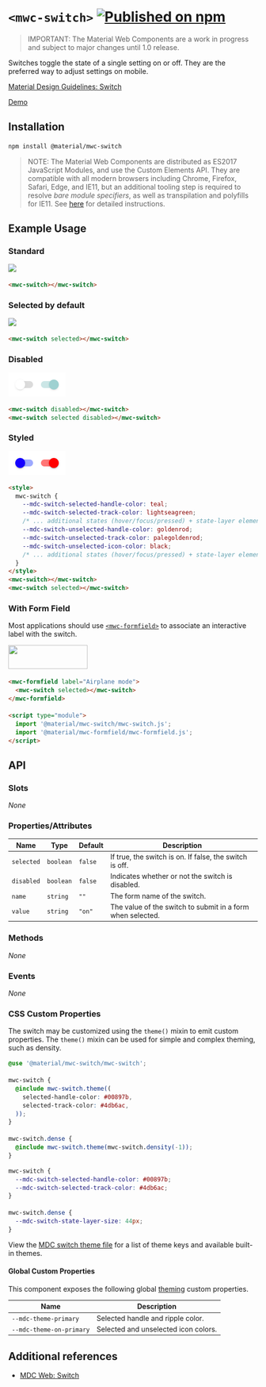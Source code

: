 # `<mwc-switch>` [![Published on npm](https://img.shields.io/npm/v/@material/mwc-switch.svg)](https://www.npmjs.com/package/@material/mwc-switch)
> IMPORTANT: The Material Web Components are a work in progress and subject to
> major changes until 1.0 release.

Switches toggle the state of a single setting on or off. They are the preferred
way to adjust settings on mobile.

[Material Design Guidelines: Switch](https://material.io/components/selection-controls/#switches)

[Demo](https://material-components.github.io/material-web/demos/switch/)

## Installation

```sh
npm install @material/mwc-switch
```

> NOTE: The Material Web Components are distributed as ES2017 JavaScript
> Modules, and use the Custom Elements API. They are compatible with all modern
> browsers including Chrome, Firefox, Safari, Edge, and IE11, but an additional
> tooling step is required to resolve *bare module specifiers*, as well as
> transpilation and polyfills for IE11. See
> [here](https://github.com/material-components/material-components-web-components#quick-start)
> for detailed instructions.

## Example Usage

### Standard

<img src="images/standard.png" width="68px">

```html
<mwc-switch></mwc-switch>
```

### Selected by default

<img src="images/on.png" width="68px">

```html
<mwc-switch selected></mwc-switch>
```

### Disabled

<img src="images/disabled.png" width="116px">

```html
<mwc-switch disabled></mwc-switch>
<mwc-switch selected disabled></mwc-switch>
```

### Styled

<img src="images/styled.png" width="116px">

```html
<style>
  mwc-switch {
    --mdc-switch-selected-handle-color: teal;
    --mdc-switch-selected-track-color: lightseagreen;
    /* ... additional states (hover/focus/pressed) + state-layer element */
    --mdc-switch-unselected-handle-color: goldenrod;
    --mdc-switch-unselected-track-color: palegoldenrod;
    --mdc-switch-unselected-icon-color: black;
    /* ... additional states (hover/focus/pressed) + state-layer element */
  }
</style>
<mwc-switch></mwc-switch>
<mwc-switch selected></mwc-switch>
```

### With Form Field

Most applications should use
[`<mwc-formfield>`](https://github.com/material-components/material-web/tree/master/packages/formfield)
to associate an interactive label with the switch.

<img src="images/formfield.png" width="160px" height="48px">

```html
<mwc-formfield label="Airplane mode">
  <mwc-switch selected></mwc-switch>
</mwc-formfield>

<script type="module">
  import '@material/mwc-switch/mwc-switch.js';
  import '@material/mwc-formfield/mwc-formfield.js';
</script>
```

## API

### Slots

*None*

### Properties/Attributes
| Name       | Type      | Default | Description
| ---------- | --------- | ------- | -----------
| `selected` | `boolean` | `false` | If true, the switch is on. If false, the switch is off.
| `disabled` | `boolean` | `false` | Indicates whether or not the switch is disabled.
| `name` | `string` | `""` | The form name of the switch.
| `value` | `string` | `"on"` | The value of the switch to submit in a form when selected.

### Methods

*None*

### Events

*None*

### CSS Custom Properties

The switch may be customized using the `theme()` mixin to emit custom
properties. The `theme()` mixin can be used for simple and complex theming,
such as density.

```scss
@use '@material/mwc-switch/mwc-switch';

mwc-switch {
  @include mwc-switch.theme((
    selected-handle-color: #00897b,
    selected-track-color: #4db6ac,
  ));
}

mwc-switch.dense {
  @include mwc-switch.theme(mwc-switch.density(-1));
}
```

```css
mwc-switch {
  --mdc-switch-selected-handle-color: #00897b;
  --mdc-switch-selected-track-color: #4db6ac;
}

mwc-switch.dense {
  --mdc-switch-state-layer-size: 44px;
}
```

View the [MDC switch theme file](https://github.com/material-components/material-components-web/blob/master/packages/mdc-switch/_switch-theme.scss)
for a list of theme keys and available built-in themes.

#### Global Custom Properties

This component exposes the following global [theming](https://github.com/material-components/material-components-web-components/blob/master/docs/theming.md)
custom properties.

| Name                                 | Description
| ------------------------------------ | -----------
| `--mdc-theme-primary`                | Selected handle and ripple color.
| `--mdc-theme-on-primary`             | Selected and unselected icon colors.

## Additional references

- [MDC Web: Switch](https://github.com/material-components/material-components-web/tree/master/packages/mdc-switch)

